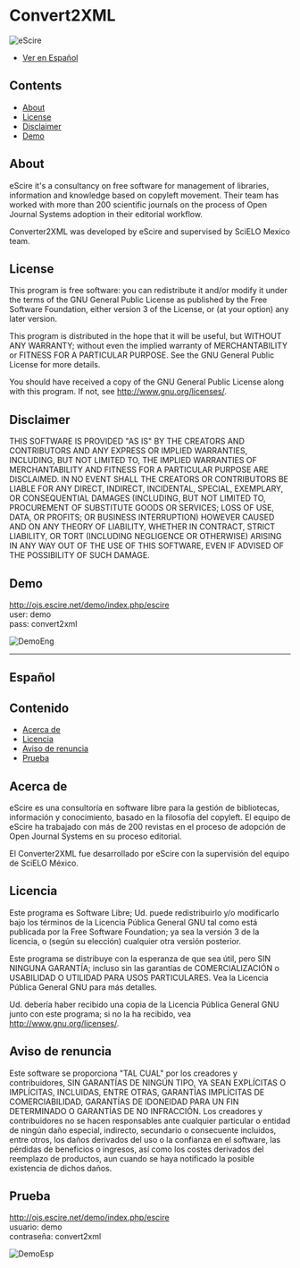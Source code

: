 # Convert2XML

![eScire](http://escire.net/convert2xml/logo_convert2xml.jpg)

- [Ver en Español](#español)

## Contents

- [About](#about)
- [License](#license)
- [Disclaimer](#disclaimer)
- [Demo](#demo)

## About

eScire it's a consultancy on free software for management of libraries, information and knowledge based on copyleft movement. 
Their team has worked with more than 200 scientific journals on the process of Open Journal Systems adoption in their editorial workflow.

Converter2XML was developed by eScire and supervised by SciELO Mexico team. 

## License

This program is free software: you can redistribute it and/or modify it under the terms of the GNU General Public License as published by the Free Software Foundation, either version 3 of the License, or (at your option) any later version.

This program is distributed in the hope that it will be useful, but WITHOUT ANY WARRANTY; without even the implied warranty of MERCHANTABILITY or FITNESS FOR A PARTICULAR PURPOSE.  See the GNU General Public License for more details.

You should have received a copy of the GNU General Public License along with this program.  If not, see <http://www.gnu.org/licenses/>.

## Disclaimer

THIS SOFTWARE IS PROVIDED "AS IS" BY THE CREATORS AND CONTRIBUTORS AND ANY EXPRESS OR IMPLIED WARRANTIES, INCLUDING, BUT NOT LIMITED TO, THE IMPLIED WARRANTIES OF MERCHANTABILITY AND FITNESS FOR A PARTICULAR PURPOSE ARE DISCLAIMED. IN NO EVENT SHALL THE CREATORS OR CONTRIBUTORS BE LIABLE FOR ANY DIRECT, INDIRECT, INCIDENTAL, SPECIAL, EXEMPLARY, OR CONSEQUENTIAL DAMAGES (INCLUDING, BUT NOT LIMITED TO, PROCUREMENT OF SUBSTITUTE GOODS OR SERVICES; LOSS OF USE, DATA, OR PROFITS; OR BUSINESS INTERRUPTION) HOWEVER CAUSED AND ON ANY THEORY OF LIABILITY, WHETHER IN CONTRACT, STRICT LIABILITY, OR TORT (INCLUDING NEGLIGENCE OR OTHERWISE) ARISING IN ANY WAY OUT OF THE USE OF THIS SOFTWARE, EVEN IF ADVISED OF THE POSSIBILITY OF SUCH DAMAGE.

## Demo
http://ojs.escire.net/demo/index.php/escire<br />
user: demo<br />
pass: convert2xml

![DemoEng](http://escire.net/convert2xml/demo_english.jpg)


<hr />

## Español

## Contenido

- [Acerca de](#acerca-de)
- [Licencia](#licencia)
- [Aviso de renuncia](#aviso-de-renuncia)
- [Prueba](#prueba)

## Acerca de

eScire es una consultoría en software libre para la gestión de bibliotecas, información y conocimiento, basado en la filosofía del copyleft.
El equipo de eScire ha trabajado con más de 200 revistas en el proceso de adopción de Open Journal Systems en su proceso editorial. 

El Converter2XML fue desarrollado por eScire con la supervisión del equipo de SciELO México.

## Licencia

Este programa es Software Libre; Ud. puede redistribuirlo y/o modificarlo bajo los términos de la Licencia Pública General GNU tal como está publicada por la Free Software Foundation; ya sea la versión 3 de la licencia, o (según su elección) cualquier otra versión posterior.

Este programa se distribuye con la esperanza de que sea útil, pero SIN NINGUNA GARANTÍA; incluso sin las garantías de COMERCIALIZACIÓN o USABILIDAD O UTILIDAD PARA USOS PARTICULARES. Vea la Licencia Pública General GNU para más detalles.

Ud. debería haber recibido una copia de la Licencia Pública General GNU junto con este programa; si no la ha recibido, vea <http://www.gnu.org/licenses/>.

## Aviso de renuncia

Este software se proporciona "TAL CUAL" por los creadores y contribuidores, SIN GARANTÍAS DE NINGÚN TIPO, YA SEAN EXPLÍCITAS O IMPLÍCITAS, INCLUIDAS, ENTRE OTRAS, GARANTÍAS IMPLÍCITAS DE COMERCIABILIDAD, GARANTÍAS DE IDONEIDAD PARA UN FIN DETERMINADO O GARANTÍAS DE NO INFRACCIÓN. Los creadores y contribuidores no se hacen responsables ante cualquier particular o entidad de ningún daño especial, indirecto, secundario o consecuente incluidos, entre otros, los daños derivados del uso o la confianza en el software, las pérdidas de beneficios o ingresos, así como los costes derivados del reemplazo de productos, aun cuando se haya notificado la posible existencia de dichos daños.

## Prueba

http://ojs.escire.net/demo/index.php/escire<br />
usuario: demo<br />
contraseña: convert2xml

![DemoEsp](http://escire.net/convert2xml/demo_espanol.jpg)
